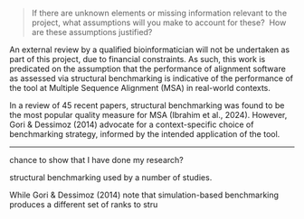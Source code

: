 
> If there are unknown elements or missing information relevant to the project, what assumptions will you make to account for these?  How are these assumptions justified?


An external review by a qualified bioinformatician will not be undertaken as part of this project, due to financial constraints. As such, this work is predicated on the assumption that the performance of alignment software as assessed via structural benchmarking is indicative of the performance of the tool at Multiple Sequence Alignment (MSA) in real-world contexts.

In a review of 45 recent papers, structural benchmarking was found to be the most popular quality measure for MSA (Ibrahim et al., 2024). However, Gori & Dessimoz (2014) advocate for a context-specific choice of benchmarking strategy, informed by the intended application of the tool.

----

chance to show that I have done my research?

structural benchmarking used by a number of studies.

> 
While Gori & Dessimoz (2014) note that simulation-based benchmarking produces a different set of ranks to stru

